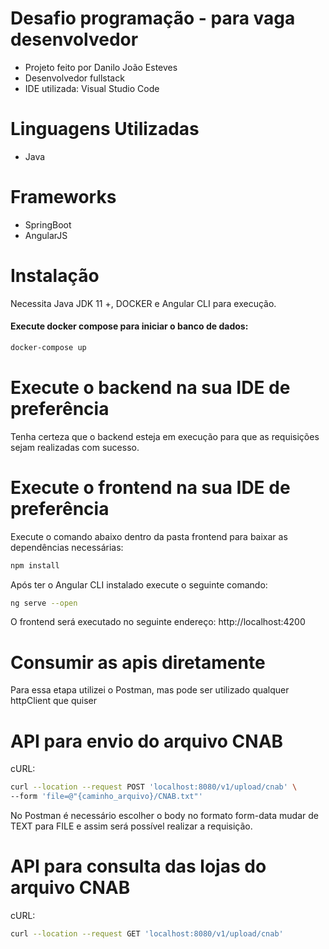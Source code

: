 # Desafio programação - para vaga desenvolvedor
- Projeto feito por Danilo João Esteves
- Desenvolvedor fullstack
- IDE utilizada: Visual Studio Code
# Linguagens Utilizadas
- Java
# Frameworks
- SpringBoot
- AngularJS
# Instalação
Necessita Java JDK 11 +, DOCKER e Angular CLI para execução.
#### Execute docker compose para iniciar o banco de dados:
```sh
docker-compose up
```
# Execute o backend na sua IDE de preferência
Tenha certeza que o backend esteja em execução para que as requisições sejam realizadas com sucesso.
# Execute o frontend na sua IDE de preferência
Execute o comando abaixo dentro da pasta frontend para baixar as dependências necessárias:
```sh
npm install
```
Após ter o Angular CLI instalado execute o seguinte comando:
```sh
ng serve --open
```
O frontend será executado no seguinte endereço: http://localhost:4200
# Consumir as apis diretamente
Para essa etapa utilizei o Postman, mas pode ser utilizado qualquer httpClient que quiser
# API para envio do arquivo CNAB
cURL: 
```sh
curl --location --request POST 'localhost:8080/v1/upload/cnab' \
--form 'file=@"{caminho_arquivo}/CNAB.txt"'
```
No Postman é necessário escolher o body no formato form-data mudar de TEXT para FILE e assim será possível realizar a requisição.
# API para consulta das lojas do arquivo CNAB
cURL:
```sh
curl --location --request GET 'localhost:8080/v1/upload/cnab'
```